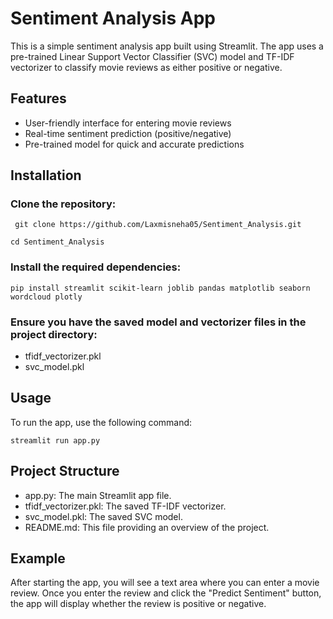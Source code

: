 # Sentiment Analysis App
This is a simple sentiment analysis app built using Streamlit. The app uses a pre-trained Linear Support Vector Classifier (SVC) model and TF-IDF vectorizer to classify movie reviews as either positive or negative.

 ## Features
- User-friendly interface for entering movie reviews
- Real-time sentiment prediction (positive/negative)
- Pre-trained model for quick and accurate predictions

## Installation
### Clone the repository:
```
 git clone https://github.com/Laxmisneha05/Sentiment_Analysis.git
```
```
cd Sentiment_Analysis
```
### Install the required dependencies:
```
pip install streamlit scikit-learn joblib pandas matplotlib seaborn wordcloud plotly
```

### Ensure you have the saved model and vectorizer files in the project directory:

- tfidf_vectorizer.pkl
- svc_model.pkl

## Usage
To run the app, use the following command:
```
streamlit run app.py
```

## Project Structure
- app.py: The main Streamlit app file.
- tfidf_vectorizer.pkl: The saved TF-IDF vectorizer.
- svc_model.pkl: The saved SVC model.
- README.md: This file providing an overview of the project.

## Example
After starting the app, you will see a text area where you can enter a movie review. Once you enter the review and click the "Predict Sentiment" button, the app will display whether the review is positive or negative.
